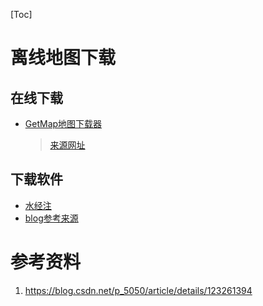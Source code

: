 [Toc]

# 离线地图下载

## 在线下载

- [GetMap地图下载器](http://www.getmaptile.com/#/)   

  > [来源网址](https://blog.csdn.net/qq_23262677/article/details/120317867)

## 下载软件

- [水经注](http://www.rivermap.cn/home/ditubiaozhu.html?bd_vid=6119381742492368267)
- [blog参考来源](https://blog.csdn.net/qihaotang/article/details/122494605)







# 参考资料

1. https://blog.csdn.net/p_5050/article/details/123261394